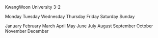 KwangWoon University 3-2 

Monday
Tuesday
Wednesday
Thursday
Friday
Saturday
Sunday  

January
February
March
April
May
June
July
August
September
October
November
December

